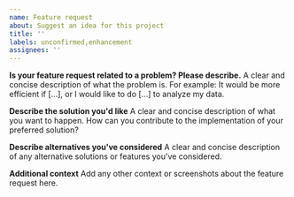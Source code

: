 ```yaml
---
name: Feature request
about: Suggest an idea for this project
title: ''
labels: unconfirmed,enhancement
assignees: ''
---
```


**Is your feature request related to a problem? Please describe.**
A clear and concise description of what the problem is. For example: It would be more efficient if [...], or I would like to do [...] to analyze my data.

**Describe the solution you'd like**
A clear and concise description of what you want to happen. How can you contribute to the implementation of your preferred solution?

**Describe alternatives you've considered**
A clear and concise description of any alternative solutions or features you've considered.

**Additional context**
Add any other context or screenshots about the feature request here.
